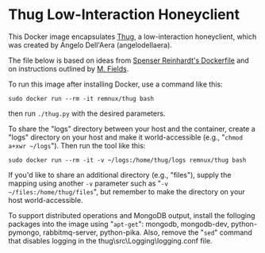 # Thug Low-Interaction Honeyclient

This Docker image encapsulates [Thug][1], a low-interaction honeyclient, which was created by Angelo Dell'Aera (angelodellaera).

The file below is based on ideas from [Spenser Reinhardt's Dockerfile][2] and on instructions outlined by [M. Fields][3].

To run this image after installing Docker, use a command like this:

    sudo docker run --rm -it remnux/thug bash

then run `./thug.py` with the desired parameters.

To share the "logs" directory between your host and the container, create a "logs" directory on your host and make it world-accessible (e.g., "`chmod a+xwr ~/logs`"). Then run the tool like this:

    sudo docker run --rm -it -v ~/logs:/home/thug/logs remnux/thug bash

If you'd like to share an additional directory (e.g., "files"), supply the mapping using another `-v` parameter such as "`-v ~/files:/home/thug/files`", but remember to make the directory on your host world-accessible.

To support distributed operations and MongoDB output, install the folloging packages into the image using "`apt-get`": mongodb, mongodb-dev, python-pymongo, rabbitmq-server, python-pika. Also, remove the "`sed`" command that disables
logging in the thug\src\Logging\logging.conf file.

  [1]: https://github.com/buffer/thug
  [2]: https://registry.hub.docker.com/u/sreinhardt/honeynet/dockerfile
  [3]: https://twitter.com/shakey_1
